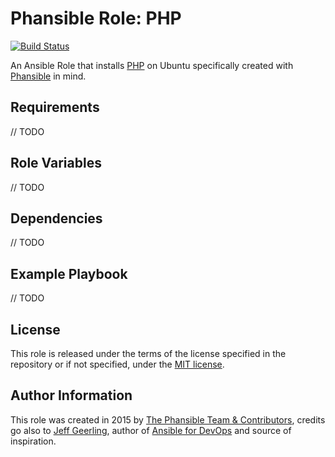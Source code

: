 # Phansible Role: PHP

[![Build Status](https://travis-ci.org/phansible/role-php.svg?branch=master)](https://travis-ci.org/phansible/role-php)

An Ansible Role that installs [PHP](http://php.net/) on Ubuntu specifically created with [Phansible](http://phansible.com/) in mind.

## Requirements

// TODO

## Role Variables

// TODO

## Dependencies

// TODO

## Example Playbook

// TODO

## License

This role is released under the terms of the license specified in the repository or if not specified, under the [MIT license](https://raw.githubusercontent.com/phansible/role-php/master/LICENSE).

## Author Information

This role was created in 2015 by [The Phansible Team & Contributors](https://github.com/phansible/role-php/graphs/contributors), credits go also to [Jeff Geerling](http://jeffgeerling.com/), author of [Ansible for DevOps](http://ansiblefordevops.com/) and source of inspiration.
